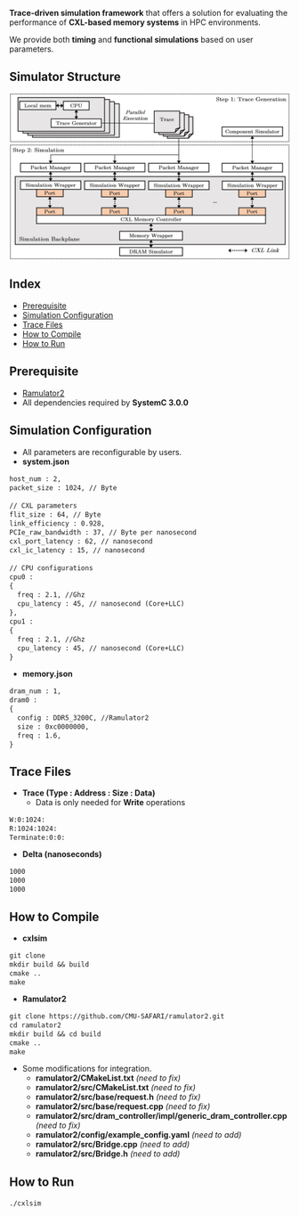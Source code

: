 **Trace-driven simulation framework** that offers a solution for evaluating the performance of **CXL-based memory systems** in HPC environments.

We provide both **timing** and **functional simulations** based on user parameters.

## Simulator Structure
 ![image](./Fig_simulator.jpg)

## Index 
- [Prerequisite](#Prerequisite)
- [Simulation Configuration](#Simulation-Configuration)
- [Trace Files](#Trace-Files)
- [How to Compile](#How-to-Compile)
- [How to Run](#How-to-Run)
  
## Prerequisite
- [Ramulator2](https://github.com/CMU-SAFARI/ramulator2)
- All dependencies required by **SystemC 3.0.0**

## Simulation Configuration
- All parameters are reconfigurable by users.
- **system.json**
```
host_num : 2,  
packet_size : 1024, // Byte

// CXL parameters
flit_size : 64, // Byte
link_efficiency : 0.928, 
PCIe_raw_bandwidth : 37, // Byte per nanosecond
cxl_port_latency : 62, // nanosecond
cxl_ic_latency : 15, // nanosecond

// CPU configurations
cpu0 :
{ 
  freq : 2.1, //Ghz
  cpu_latency : 45, // nanosecond (Core+LLC)
},  
cpu1 :
{ 
  freq : 2.1, //Ghz
  cpu_latency : 45, // nanosecond (Core+LLC)
}

```
  
- **memory.json**
```
dram_num : 1,
dram0 :
{
  config : DDR5_3200C, //Ramulator2
  size : 0xc0000000,
  freq : 1.6,
}
```

## Trace Files
- **Trace (Type : Address : Size : Data)**
  - Data is only needed for **Write** operations  
```
W:0:1024: 
R:1024:1024:
Terminate:0:0:
```
- **Delta (nanoseconds)**
```
1000
1000
1000
```

## How to Compile
- **cxlsim**
```
git clone 
mkdir build && build
cmake ..
make
```
- **Ramulator2**
```
git clone https://github.com/CMU-SAFARI/ramulator2.git
cd ramulator2
mkdir build && cd build
cmake ..
make
```
  - Some modifications for integration.
    - **ramulator2/CMakeList.txt** *(need to fix)*
    - **ramulator2/src/CMakeList.txt** *(need to fix)*
    - **ramulator2/src/base/request.h** *(need to fix)*
    - **ramulator2/src/base/request.cpp** *(need to fix)*
    - **ramulator2/src/dram_controller/impl/generic_dram_controller.cpp** *(need to fix)*
    - **ramulator2/config/example_config.yaml** *(need to add)*
    - **ramulator2/src/Bridge.cpp** *(need to add)*
    - **ramulator2/src/Bridge.h** *(need to add)*

## How to Run
```
./cxlsim
```
